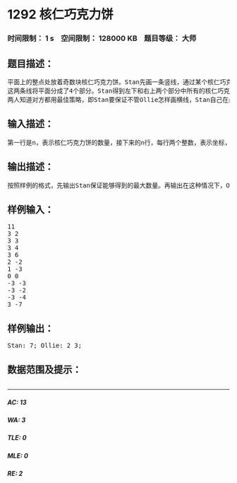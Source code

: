 # 1292 核仁巧克力饼   
### 时间限制： 1 s&nbsp;&nbsp;&nbsp;&nbsp;空间限制： 128000 KB&nbsp;&nbsp;&nbsp;&nbsp;题目等级： 大师  
## 题目描述：  

<pre>
平面上的整点处放着奇数块核仁巧克力饼。Stan先画一条竖线，通过某个核仁巧克力饼。然后，Ollie选择一个被刚才的竖线通过的某个核仁巧克力饼，画一条横线。
这两条线将平面分成了4个部分。Stan得到左下和右上两个部分中所有的核仁巧克力饼，Ollie得到左上和右下两个部分中所有的核仁巧克力饼，两条线上的核仁巧克力饼都不计算在内。
两人知道对方都用最佳策略，即Stan要保证不管Ollie怎样画横线，Stan自己在最坏情况下得到的数量要尽可能大。
</pre>
  
  
## 输入描述：  

<pre>
第一行是n，表示核仁巧克力饼的数量，接下来的n行，每行两个整数，表示坐标，没有两个点重合。n<200000。
</pre>
  
  
## 输出描述：  

<pre>
按照样例的格式，先输出Stan保证能够得到的最大数量。再输出在这种情况下，Ollie可能得到核仁巧克力饼数量（使用最优策略），从小到大输出。
</pre>
  
  
## 样例输入：  

<pre>
11
3 2
3 3
3 4
3 6
2 -2
1 -3
0 0
-3 -3
-3 -2
-3 -4
3 -7
</pre>
  
  
## 样例输出：  

<pre>
Stan: 7; Ollie: 2 3;
</pre>
  
  
## 数据范围及提示：  

<pre>
</pre>
  
  
***  

##### AC: 13  
##### WA: 3  
##### TLE: 0  
##### MLE: 0  
##### RE: 2  
